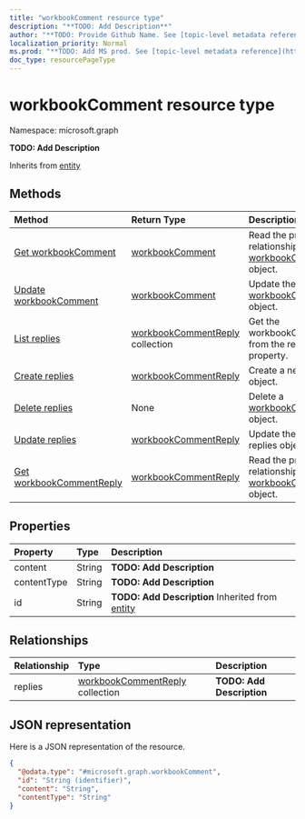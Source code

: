 ```yaml
---
title: "workbookComment resource type"
description: "**TODO: Add Description**"
author: "**TODO: Provide Github Name. See [topic-level metadata reference](https://msgo.azurewebsites.net/add/document/guidelines/metadata.html#topic-level-metadata)**"
localization_priority: Normal
ms.prod: "**TODO: Add MS prod. See [topic-level metadata reference](https://msgo.azurewebsites.net/add/document/guidelines/metadata.html#topic-level-metadata)**"
doc_type: resourcePageType
---
```


# workbookComment resource type


Namespace: microsoft.graph

**TODO: Add Description**


Inherits from [entity](../resources/entity.md)

## Methods
|Method|Return Type|Description|
|:---|:---|:---|
|[Get workbookComment](../api/workbookcomment-get.md)|[workbookComment](../resources/workbookcomment.md)|Read the properties and relationships of a [workbookComment](../resources/workbookcomment.md) object.|
|[Update workbookComment](../api/workbookcomment-update.md)|[workbookComment](../resources/workbookcomment.md)|Update the properties of a [workbookComment](../resources/workbookcomment.md) object.|
|[List replies](../api/workbookcomment-list-replies.md)|[workbookCommentReply](../resources/workbookcommentreply.md) collection|Get the workbookCommentReplies from the replies navigation property.|
|[Create replies](../api/workbookcomment-post-replies.md)|[workbookCommentReply](../resources/workbookcommentreply.md)|Create a new replies object.|
|[Delete replies](../api/workbookcomment-delete-replies.md)|None|Delete a [workbookCommentReply](../resources/workbookcommentreply.md) object.|
|[Update replies](../api/workbookcomment-update-replies.md)|[workbookCommentReply](../resources/workbookcommentreply.md)|Update the properties of a replies object.|
|[Get workbookCommentReply](../api/workbookcommentreply-get.md)|[workbookCommentReply](../resources/workbookcommentreply.md)|Read the properties and relationships of a [workbookCommentReply](../resources/workbookcommentreply.md) object.|

## Properties
|Property|Type|Description|
|:---|:---|:---|
|content|String|**TODO: Add Description**|
|contentType|String|**TODO: Add Description**|
|id|String|**TODO: Add Description** Inherited from [entity](../resources/entity.md)|

## Relationships
|Relationship|Type|Description|
|:---|:---|:---|
|replies|[workbookCommentReply](../resources/workbookcommentreply.md) collection|**TODO: Add Description**|

## JSON representation
Here is a JSON representation of the resource.
<!-- {
  "blockType": "resource",
  "keyProperty": "id",
  "@odata.type": "microsoft.graph.workbookComment",
  "baseType": "microsoft.graph.entity",
  "openType": false
}
-->
``` json
{
  "@odata.type": "#microsoft.graph.workbookComment",
  "id": "String (identifier)",
  "content": "String",
  "contentType": "String"
}
```

